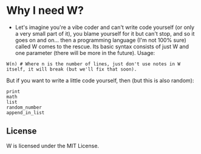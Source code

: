 # Why I need W?
- Let's imagine you're a vibe coder and can't write code yourself (or only a very small part of it), you blame yourself for it but can't stop, and so it goes on and on... then a programming language (I'm not 100% sure) called W comes to the rescue. Its basic syntax consists of just W and one parameter (there will be more in the future).
Usage:

```
W(n) # Where n is the number of lines, just don't use notes in W itself, it will break (but we'll fix that soon).
```
But if you want to write a little code yourself, then (but this is also random):

```
print
math
list
random_number
append_in_list
```
## License
W is licensed under the MIT License.
